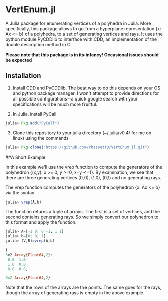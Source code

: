 # VertEnum.jl

A Julia package for enumerating vertices of a polyhedra in Julia. More
specifically, this package allows to go from a hyperplane
representation {x: Ax <= b} of a polyhedra, to a set of generating
vertices and rays. It uses the python module PyCDDlib to interface
with CDD, an implementation of the double description method in C.

**Please note that this package is in its infancy! Occasional issues
should be expected**

## Installation

1. Install CDD and PyCDDlib. The best way to do this depends on your
OS and python package manager. I won't attempt to provide directions
for all possible configurations--a quick google search with your
specifications will be much more fruitful.

2. In Julia, install PyCall
```julia 
julia> Pkg.add("PyCall")
```

3. Clone this repository to your julia directory (~/.julia/v0.4/ for
me on linux) using the commands

```julia
julia> Pkg.clone("https://github.com/rbassett3/VertEnum.jl.git")
```

##A Short Example

In this example we'll use the vrep function to compute the generators
of the polyhedron {(x,y): x >= 0, y >=0, x+y <=1}. By examination, we
see that there are three generating vertices (0,0), (1,0), (0,1) and
no generating rays.

The vrep function computes the generators of the polyhedron {x: Ax <=
b} via the syntax
```julia
julia> vrep(A,b)
```
The function returns a tuple of arrays. The first is a set of
vertices, and the second contains generating rays. So we simply
convert our polyhedron to this format and apply the function.

```julia
julia> A=[-1 0; 0 -1; 1 1]
julia> b=[0; 0; 1]
julia> (V,R)=vrep(A,b)

(
3x2 Array{Float64,2}:
 0.0  1.0
 1.0  0.0
 0.0  0.0,

0x2 Array{Float64,2}
```
Note that the rows of the arrays are the points. The same goes for the
rays, though the array of generating rays is empty in the above
example.

